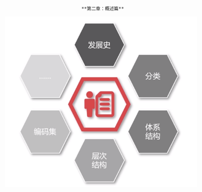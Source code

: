                                 **第二章：概述篇**

![image2](https://github.com/strongerYBA/PrinciplesOfComputerCompositionOperatingSystemNetwork/blob/master/src/main/resources/static/img2.png)